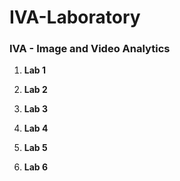 # IVA-Laboratory

### IVA - Image and Video Analytics


1. **Lab 1**


2. **Lab 2**


3. **Lab 3**


4. **Lab 4**


5. **Lab 5**

6. **Lab 6**



